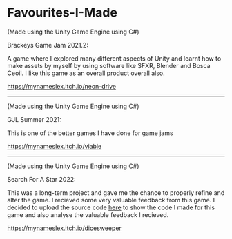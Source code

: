 # Favourites-I-Made

(Made using the Unity Game Engine using C#)

Brackeys Game Jam 2021.2:

A game where I explored many different aspects of Unity and learnt how to make assets by myself by using software like SFXR, Blender and Bosca Ceoil. I like this game as an overall product overall also.

https://mynameslex.itch.io/neon-drive
_________________________________________________________________________________________________________________________________________________________________________

(Made using the Unity Game Engine using C#)

GJL Summer 2021:

This is one of the better games I have done for game jams

https://mynameslex.itch.io/viable
_________________________________________________________________________________________________________________________________________________________________________
(Made using the Unity Game Engine using C#)

Search For A Star 2022:

This was a long-term project and gave me the chance to properly refine and alter the game. I recieved some very valuable feedback from this game. I decided to upload the source code <a href="https://github.com/MyNamesLex/Search-For-A-Star-2022">here</a> to show the code I made for this game and also analyse the valuable feedback I recieved.

https://mynameslex.itch.io/dicesweeper
